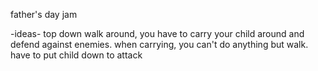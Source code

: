 father's day jam

-ideas-
top down walk around, you have to carry your child around and defend against enemies.
when carrying, you can't do anything but walk. have to put child down to attack